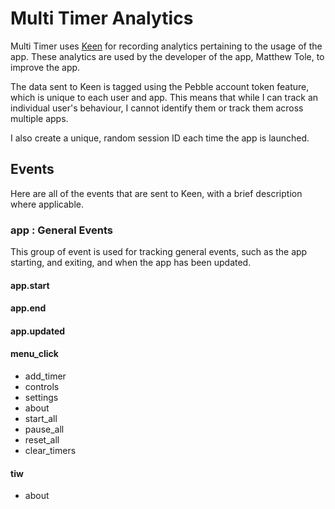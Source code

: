 # Multi Timer Analytics

Multi Timer uses [Keen](http://keen.io) for recording analytics pertaining to
the usage of the app. These analytics are used by the developer of the app,
Matthew Tole, to improve the app.

The data sent to Keen is tagged using the Pebble account token feature, which
is unique to each user and app. This means that while I can track an individual
user's behaviour, I cannot identify them or track them across multiple apps.

I also create a unique, random session ID each time the app is launched.

## Events

Here are all of the events that are sent to Keen, with a brief description where
applicable.

### app : General Events

This group of event is used for tracking general events, such as the app
starting, and exiting, and when the app has been updated.

#### app.start
#### app.end
#### app.updated

#### menu_click

* add_timer
* controls
* settings
* about
* start_all
* pause_all
* reset_all
* clear_timers

#### tiw

* about
